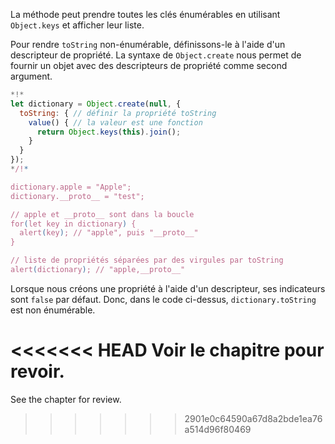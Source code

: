 
La méthode peut prendre toutes les clés énumérables en utilisant `Object.keys` et afficher leur liste.

Pour rendre `toString` non-énumérable, définissons-le à l'aide d'un descripteur de propriété. La syntaxe de `Object.create` nous permet de fournir un objet avec des descripteurs de propriété comme second argument.

```js run
*!*
let dictionary = Object.create(null, {
  toString: { // définir la propriété toString
    value() { // la valeur est une fonction
      return Object.keys(this).join();
    }
  }
});
*/!*

dictionary.apple = "Apple";
dictionary.__proto__ = "test";

// apple et __proto__ sont dans la boucle
for(let key in dictionary) {
  alert(key); // "apple", puis "__proto__"
}  

// liste de propriétés séparées par des virgules par toString
alert(dictionary); // "apple,__proto__"
```

Lorsque nous créons une propriété à l'aide d'un descripteur, ses indicateurs sont `false` par défaut. Donc, dans le code ci-dessus, `dictionary.toString` est non énumérable.

<<<<<<< HEAD
Voir le chapitre [](info:property-descriptors) pour revoir.
=======
See the chapter [](info:property-descriptors) for review.
>>>>>>> 2901e0c64590a67d8a2bde1ea76a514d96f80469
